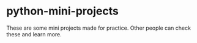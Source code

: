 # python-mini-projects
These are some mini projects made for practice. Other people can check these and learn more.
